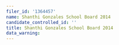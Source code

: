 ```yaml
---
filer_id: '1364457'
name: Shanthi Gonzales School Board 2014
candidate_controlled_id: ''
title: Shanthi Gonzales School Board 2014
data_warning: 
---
```

